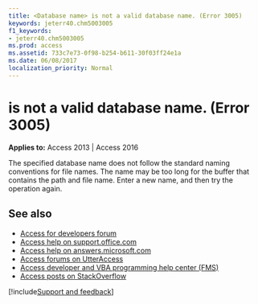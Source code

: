 ```yaml
---
title: <Database name> is not a valid database name. (Error 3005)
keywords: jeterr40.chm5003005
f1_keywords:
- jeterr40.chm5003005
ms.prod: access
ms.assetid: 733c7e73-0f98-b254-b611-30f03ff24e1a
ms.date: 06/08/2017
localization_priority: Normal
---
```



# <Database name> is not a valid database name. (Error 3005)

  

**Applies to:** Access 2013 | Access 2016

The specified database name does not follow the standard naming conventions for file names. The name may be too long for the buffer that contains the path and file name. Enter a new name, and then try the operation again.

## See also

- [Access for developers forum](https://social.msdn.microsoft.com/Forums/office/home?forum=accessdev)
- [Access help on support.office.com](https://support.office.com/search/results?query=Access)
- [Access help on answers.microsoft.com](https://answers.microsoft.com/)
- [Access forums on UtterAccess](https://www.utteraccess.com/forum/index.php?act=idx)
- [Access developer and VBA programming help center (FMS)](https://www.fmsinc.com/MicrosoftAccess/developer/)
- [Access posts on StackOverflow](https://stackoverflow.com/questions/tagged/ms-access)

[!include[Support and feedback](~/includes/feedback-boilerplate.md)]